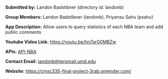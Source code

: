 **Submitted by:** Landon Badstibner (directory id: landonb)

**Group Members:** Landon Badstibner (landonb), Priyansu Sahu (psahu)

**App Description:** Allow users to query statistics of each NBA team and add public comments

**Youtube Video Link:** https://youtu.be/hn7qrG0MBZw

**APIs:** [API-NBA](https://rapidapi.com/api-sports/api/api-nba)

**Contact Email:** landonb@terpmail.umd.edu

**Website:** https://cmsc335-final-project-3rab.onrender.com/
